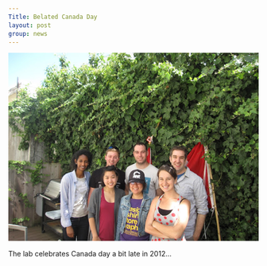 ```yaml
---
Title: Belated Canada Day
layout: post
group: news
---
```

 <img src="/static/img/news/canada-day-2012.jpg" alt="rahel" class="img-responsive">

The lab celebrates Canada day a bit late in 2012...
